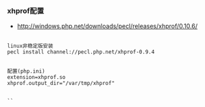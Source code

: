### xhprof配置

- http://windows.php.net/downloads/pecl/releases/xhprof/0.10.6/

```

linux非稳定版安装
pecl install channel://pecl.php.net/xhprof-0.9.4


配置(php.ini)
extension=xhprof.so
xhprof.output_dir="/var/tmp/xhprof"


``